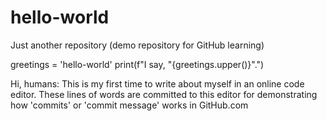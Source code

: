 # hello-world
Just another repository (demo repository for GitHub learning) 

greetings = 'hello-world'
print(f"I say, \"{greetings.upper()}\".")

Hi, humans:
This is my first time to write about myself in an online code editor.
These lines of words are committed to this editor for demonstrating how 'commits' or 'commit message' works in GitHub.com
